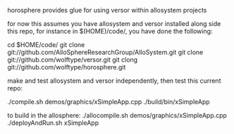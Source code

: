 horosphere provides glue for using versor within allosystem projects

for now this assumes you have allosystem and versor installed along side this repo,
for instance in $(HOME)/code/, you have done the following:

  cd $HOME/code/
  git clone git://github.com/AlloSphereResearchGroup/AlloSystem.git
  git clone git://github.com/wolftype/versor.git
  git clong git://github.com/wolftype/horosphere.git

make and test allosystem and versor independently,
then test this current repo:

  ./compile.sh demos/graphics/xSimpleApp.cpp
  ./build/bin/xSimpleApp

to build in the allosphere:
  ./allocompile.sh demos/graphics/xSimpleApp.cpp
  ./deployAndRun.sh xSimpleApp




